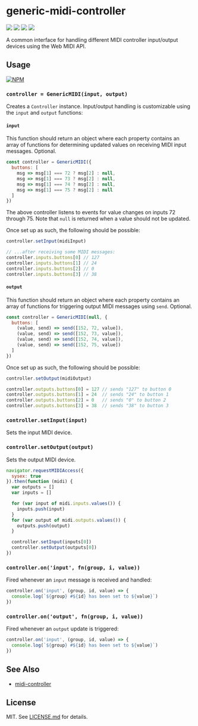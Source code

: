 # generic-midi-controller
![](http://img.shields.io/badge/stability-experimental-orange.svg?style=flat)
![](http://img.shields.io/npm/v/generic-midi-controller.svg?style=flat)
![](http://img.shields.io/npm/dm/generic-midi-controller.svg?style=flat)
![](http://img.shields.io/npm/l/generic-midi-controller.svg?style=flat)

A common interface for handling different MIDI controller input/output devices using the Web MIDI API.

## Usage

[![NPM](https://nodei.co/npm/generic-midi-controller.png)](https://nodei.co/npm/generic-midi-controller/)

### `controller = GenericMIDI(input, output)`

Creates a `Controller` instance. Input/output handling is customizable using the `input` and `output` functions:

#### `input`

This function should return an object where each property contains an array of functions for determining updated values on receiving MIDI input messages. Optional.

``` javascript
const controller = GenericMIDI({
  buttons: [
    msg => msg[1] === 72 ? msg[2] : null,
    msg => msg[1] === 73 ? msg[2] : null,
    msg => msg[1] === 74 ? msg[2] : null,
    msg => msg[1] === 75 ? msg[2] : null
  ]
})
```

The above controller listens to events for value changes on inputs 72 through 75. Note that `null` is returned when a value should not be updated.

Once set up as such, the following should be possible:

``` javascript
controller.setInput(midiInput)

// ...after receiving some MIDI messages:
controller.inputs.buttons[0] // 127
controller.inputs.buttons[1] // 24
controller.inputs.buttons[2] // 0
controller.inputs.buttons[3] // 38
```

#### `output`

This function should return an object where each property contains an array of functions for triggering output MIDI messages using `send`. Optional.

``` javascript
const controller = GenericMIDI(null, {
  buttons: [
    (value, send) => send([152, 72, value]),
    (value, send) => send([152, 73, value]),
    (value, send) => send([152, 74, value]),
    (value, send) => send([152, 75, value])
  ]
})
```

Once set up as such, the following should be possible:

``` javascript
controller.setOutput(midiOutput)

controller.outputs.buttons[0] = 127 // sends "127" to button 0
controller.outputs.buttons[1] = 24  // sends "24" to button 1
controller.outputs.buttons[2] = 0   // sends "0" to button 2
controller.outputs.buttons[3] = 38  // sends "38" to button 3
```

### `controller.setInput(input)`

Sets the input MIDI device.

### `controller.setOutput(output)`

Sets the output MIDI device.

``` javascript
navigator.requestMIDIAccess({
  sysex: true
}).then(function (midi) {
  var outputs = []
  var inputs = []

  for (var input of midi.inputs.values()) {
    inputs.push(input)
  }
  for (var output of midi.outputs.values()) {
    outputs.push(output)
  }

  controller.setInput(inputs[0])
  controller.setOutput(outputs[0])
})
```

### `controller.on('input', fn(group, i, value))`

Fired whenever an `input` message is received and handled:

``` javascript
controller.on('input', (group, id, value) => {
  console.log(`${group} #${id} has been set to ${value}`)
})
```

### `controller.on('output', fn(group, i, value))`

Fired whenever an `output` update is triggered:

``` javascript
controller.on('input', (group, id, value) => {
  console.log(`${group} #${id} has been set to ${value}`)
})
```

## See Also

* [midi-controller](https://github.com/mmckegg/midi-controller)

## License

MIT. See [LICENSE.md](http://github.com/lazurite-app/generic-midi-controller/blob/master/LICENSE.md) for details.
